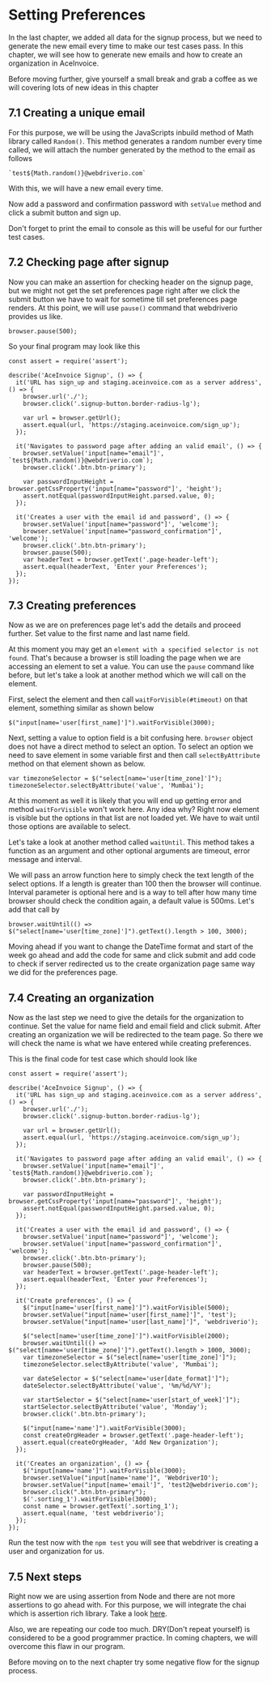 # Setting Preferences

In the last chapter, we added all data for the signup process, but we need to generate the new email every time to make our test cases pass. In this chapter, we will see how to generate new emails and how to create an organization in AceInvoice.

Before moving further, give yourself a small break and grab a coffee as we will covering lots of new ideas in this chapter

## 7.1 Creating a unique email

For this purpose, we will be using the JavaScripts inbuild method of Math library called `Random()`. This method generates a random number every time called, we will attach the number generated by the method to the email as follows

```
`test${Math.random()}@webdriverio.com`
```

With this, we will have a new email every time.

Now add a password and confirmation password with `setValue` method and click a submit button and sign up.

Don't forget to print the email to console as this will be useful for our further test cases.

## 7.2 Checking page after signup

Now you can make an assertion for checking header on the signup page, but we might not get the set preferences page right after we click the submit button we have to wait for sometime till set preferences page renders.
At this point, we will use `pause()` command that webdriverio provides us like.

```
browser.pause(500);
```

So your final program may look like this

```
const assert = require('assert');

describe('AceInvoice Signup', () => {
  it('URL has sign_up and staging.aceinvoice.com as a server address', () => {
    browser.url('./');
    browser.click('.signup-button.border-radius-lg');

    var url = browser.getUrl();
    assert.equal(url, 'https://staging.aceinvoice.com/sign_up');
  });

  it('Navigates to password page after adding an valid email', () => {
    browser.setValue('input[name="email"]', `test${Math.random()}@webdriverio.com`);
    browser.click('.btn.btn-primary');

    var passwordInputHeight = browser.getCssProperty('input[name="password"]', 'height');
    assert.notEqual(passwordInputHeight.parsed.value, 0);
  });

  it('Creates a user with the email id and password', () => {
    browser.setValue('input[name="password"]', 'welcome');
    browser.setValue('input[name="password_confirmation"]', 'welcome');
    browser.click('.btn.btn-primary');
    browser.pause(500);
    var headerText = browser.getText('.page-header-left');
    assert.equal(headerText, 'Enter your Preferences');
  });
});
```

## 7.3 Creating preferences

Now as we are on preferences page let's add the details and proceed further. Set value to the first name and last name field.

At this moment you may get an `element with a specified selector is not found`. That's because a browser is still loading the page when we are accessing an element to set a value. You can use the `pause` command like before, but let's take a look at another method which we will call on the element.

First, select the element and then call `waitForVisible(#timeout)` on that element, something similar as shown below

```
$("input[name='user[first_name]']").waitForVisible(3000);
```

Next, setting a value to option field is a bit confusing here. `browser` object does not have a direct method to select an option. To select an option we need to save element in some variable first and then call `selectByAttribute` method on that element shown as below.

```
var timezoneSelector = $("select[name='user[time_zone]']");
timezoneSelector.selectByAttribute('value', 'Mumbai');
```

At this moment as well it is likely that you will end up getting error and method `waitForVisible` won't work here. Any idea why? Right now element is visible but the options in that list are not loaded yet. We have to wait until those options are available to select.

Let's take a look at another method called `waitUntil`. This method takes a function as an argument and other optional arguments are timeout, error message and interval.

We will pass an arrow function here to simply check the text length of the select options. If a length is greater than 100 then the browser will continue. Interval parameter is optional here and is a way to tell after how many time browser should check the condition again, a default value is 500ms. Let's add that call by

```
browser.waitUntil(() => $("select[name='user[time_zone]']").getText().length > 100, 3000);
```

Moving ahead if you want to change the DateTime format and start of the week go ahead and add the code for same and click submit and add code to check if server redirected us to the create organization page same way we did for the preferences page.

## 7.4 Creating an organization

Now as the last step we need to give the details for the organization to continue. Set the value for name field and email field and click submit. After creating an organization we will be redirected to the team page. So there we will check the name is what we have entered while creating preferences.

This is the final code for test case which should look like

```
const assert = require('assert');

describe('AceInvoice Signup', () => {
  it('URL has sign_up and staging.aceinvoice.com as a server address', () => {
    browser.url('./');
    browser.click('.signup-button.border-radius-lg');

    var url = browser.getUrl();
    assert.equal(url, 'https://staging.aceinvoice.com/sign_up');
  });

  it('Navigates to password page after adding an valid email', () => {
    browser.setValue('input[name="email"]', `test${Math.random()}@webdriverio.com`);
    browser.click('.btn.btn-primary');

    var passwordInputHeight = browser.getCssProperty('input[name="password"]', 'height');
    assert.notEqual(passwordInputHeight.parsed.value, 0);
  });

  it('Creates a user with the email id and password', () => {
    browser.setValue('input[name="password"]', 'welcome');
    browser.setValue('input[name="password_confirmation"]', 'welcome');
    browser.click('.btn.btn-primary');
    browser.pause(500);
    var headerText = browser.getText('.page-header-left');
    assert.equal(headerText, 'Enter your Preferences');
  });

  it('Create preferences', () => {
    $("input[name='user[first_name]']").waitForVisible(5000);
    browser.setValue("input[name='user[first_name]']", 'test');
    browser.setValue("input[name='user[last_name]']", 'webdriverio');

    $("select[name='user[time_zone]']").waitForVisible(2000);
    browser.waitUntil(() => $("select[name='user[time_zone]']").getText().length > 1000, 3000);
    var timezoneSelector = $("select[name='user[time_zone]']");
    timezoneSelector.selectByAttribute('value', 'Mumbai');

    var dateSelector = $("select[name='user[date_format]']");
    dateSelector.selectByAttribute('value', '%m/%d/%Y');

    var startSelector = $("select[name='user[start_of_week]']");
    startSelector.selectByAttribute('value', 'Monday');
    browser.click('.btn.btn-primary');

    $("input[name='name']").waitForVisible(3000);
    const createOrgHeader = browser.getText('.page-header-left');
    assert.equal(createOrgHeader, 'Add New Organization');
  });

  it('Creates an organization', () => {
    $("input[name='name']").waitForVisible(3000);
    browser.setValue("input[name='name']", 'WebdriverIO');
    browser.setValue("input[name='email']", 'test2@webdriverio.com');
    browser.click(".btn.btn-primary");
    $('.sorting_1').waitForVisible(3000);
    const name = browser.getText('.sorting_1');
    assert.equal(name, 'test webdriverio');
  });
});
```

Run the test now with the `npm test` you will see that webdriver is creating a user and organization for us.

## 7.5 Next steps

Right now we are using assertion from Node and there are not more assertions to go ahead with. For this purpose, we will integrate the chai which is assertion rich library. Take a look [here](https://www.chaijs.com/).

Also, we are repeating our code too much. DRY(Don't repeat yourself) is considered to be a good programmer practice. In coming chapters, we will overcome this flaw in our program.

Before moving on to the next chapter try some negative flow for the signup process.
